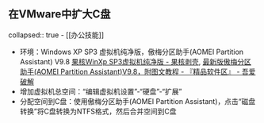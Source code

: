 ## 在VMware中扩大C盘
collapsed:: true
	- [[办公技能]]
- 环境：Windows XP SP3 虚拟机纯净版，傲梅分区助手(AOMEI Partition Assistant) V9.8 [果核WinXp SP3虚拟机纯净版 - 果核剥壳](https://www.ghxi.com/ghxpxnj.html), [最新版傲梅分区助手(AOMEI Partition Assistant)V9.8，附图文教程 - 『精品软件区』 - 吾爱破解](https://www.52pojie.cn/thread-1755292-1-1.html)
- 增加虚拟机总空间：“编辑虚拟机设置”-“硬盘”-“扩展”
- 分配空间到C盘：使用傲梅分区助手(AOMEI Partition Assistant)，点击“磁盘转换”将C盘转换为NTFS格式，然后合并空间到C盘